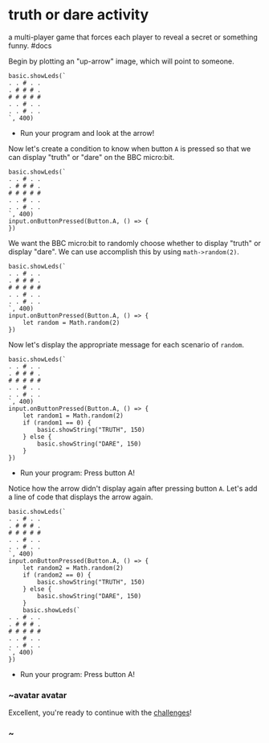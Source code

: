 # truth or dare activity

a multi-player game that forces each player to reveal a secret or something funny. #docs

Begin by plotting an "up-arrow" image, which will point to someone.

```
basic.showLeds(`
. . # . .
. # # # .
# # # # #
. . # . .
. . # . .
`, 400)
```

* Run your program and look at the arrow!

Now let's create a condition to know when button `A` is pressed so that we can display "truth" or "dare" on the BBC micro:bit.

```
basic.showLeds(`
. . # . .
. # # # .
# # # # #
. . # . .
. . # . .
`, 400)
input.onButtonPressed(Button.A, () => {
})
```

We want the BBC micro:bit to randomly choose whether to display "truth" or display "dare". We can use accomplish this by using `math->random(2)`.

```
basic.showLeds(`
. . # . .
. # # # .
# # # # #
. . # . .
. . # . .
`, 400)
input.onButtonPressed(Button.A, () => {
    let random = Math.random(2)
})
```

Now let's display the appropriate message for each scenario of `random`.

```
basic.showLeds(`
. . # . .
. # # # .
# # # # #
. . # . .
. . # . .
`, 400)
input.onButtonPressed(Button.A, () => {
    let random1 = Math.random(2)
    if (random1 == 0) {
        basic.showString("TRUTH", 150)
    } else {
        basic.showString("DARE", 150)
    }
})
```

* Run your program: Press button A!

Notice how the arrow didn't display again after pressing button `A`. Let's add a line of code that displays the arrow again.

```
basic.showLeds(`
. . # . .
. # # # .
# # # # #
. . # . .
. . # . .
`, 400)
input.onButtonPressed(Button.A, () => {
    let random2 = Math.random(2)
    if (random2 == 0) {
        basic.showString("TRUTH", 150)
    } else {
        basic.showString("DARE", 150)
    }
    basic.showLeds(`
. . # . .
. # # # .
# # # # #
. . # . .
. . # . .
`, 400)
})
```

* Run your program: Press button A!

### ~avatar avatar

Excellent, you're ready to continue with the [challenges](/lessons/truth-or-dare/challenges)!

### ~

